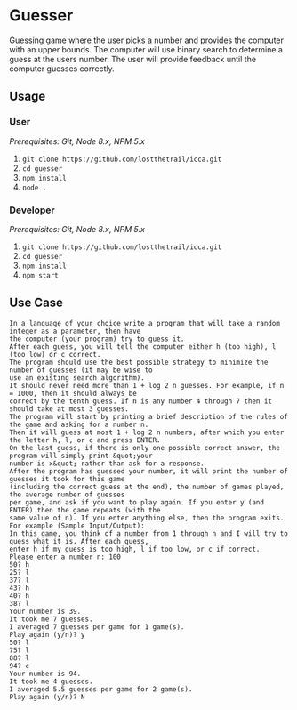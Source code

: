 # Guesser

Guessing game where the user picks a number and provides the computer with an upper bounds. The computer will use binary search to determine a guess at the users number. The user will provide feedback until the computer guesses correctly.

## Usage

### User

_Prerequisites: Git, Node 8.x, NPM 5.x_

1. `git clone https://github.com/lostthetrail/icca.git`
2. `cd guesser`
3. `npm install`
4. `node .`

### Developer

_Prerequisites: Git, Node 8.x, NPM 5.x_

1. `git clone https://github.com/lostthetrail/icca.git`
2. `cd guesser`
3. `npm install`
4. `npm start`

## Use Case
~~~
In a language of your choice write a program that will take a random integer as a parameter, then have
the computer (your program) try to guess it.
After each guess, you will tell the computer either h (too high), l (too low) or c correct.
The program should use the best possible strategy to minimize the number of guesses (it may be wise to
use an existing search algorithm).
It should never need more than 1 + log 2 n guesses. For example, if n = 1000, then it should always be
correct by the tenth guess. If n is any number 4 through 7 then it should take at most 3 guesses.
The program will start by printing a brief description of the rules of the game and asking for a number n.
Then it will guess at most 1 + log 2 n numbers, after which you enter the letter h, l, or c and press ENTER.
On the last guess, if there is only one possible correct answer, the program will simply print &quot;your
number is x&quot; rather than ask for a response.
After the program has guessed your number, it will print the number of guesses it took for this game
(including the correct guess at the end), the number of games played, the average number of guesses
per game, and ask if you want to play again. If you enter y (and ENTER) then the game repeats (with the
same value of n). If you enter anything else, then the program exits.
For example (Sample Input/Output):
In this game, you think of a number from 1 through n and I will try to guess what it is. After each guess,
enter h if my guess is too high, l if too low, or c if correct.
Please enter a number n: 100
50? h
25? l
37? l
43? h
40? h
38? l
Your number is 39.
It took me 7 guesses.
I averaged 7 guesses per game for 1 game(s).
Play again (y/n)? y
50? l
75? l
88? l
94? c
Your number is 94.
It took me 4 guesses.
I averaged 5.5 guesses per game for 2 game(s).
Play again (y/n)? N
~~~